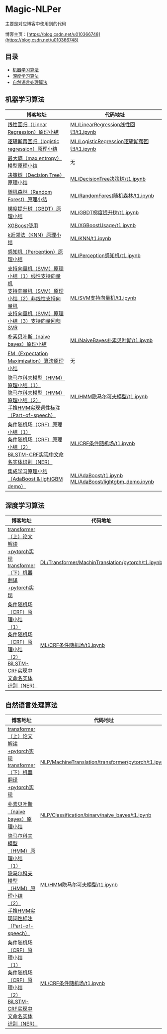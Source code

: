 # Magic-NLPer

主要是对应博客中使用到的代码

博客主页：[https://blog.csdn.net/u010366748](https://blog.csdn.net/u010366748)

## 目录

- [机器学习算法](#机器学习算法)
- [深度学习算法](#深度学习算法)
- [自然语言处理算法](#自然语言处理算法)

## 机器学习算法

|博客地址 | 代码地址|
---|---
[线性回归（Linear Regression）原理小结](https://blog.csdn.net/u010366748/article/details/109545246)| [ML/LinearRegression线性回归/t1.ipynb](https://github.com/qingyujean/Magic-NLPer/tree/main/MachineLearning/LinearRegression线性回归/t1.ipynb)
[逻辑斯蒂回归（logistic regression）原理小结](https://blog.csdn.net/u010366748/article/details/109552858)| [ML/LogisticRegression逻辑斯蒂回归/t1.ipynb](https://github.com/qingyujean/Magic-NLPer/tree/main/MachineLearning/LogisticRegression逻辑斯蒂回归/t1.ipynb)
[最大熵（max entropy）模型原理小结](https://blog.csdn.net/u010366748/article/details/109628920)| 无
[决策树（Decision Tree）原理小结](https://blog.csdn.net/u010366748/article/details/109821147)| [ML/DecisionTree决策树/t1.ipynb](https://github.com/qingyujean/Magic-NLPer/tree/main/MachineLearning/DecisionTree决策树/t1.ipynb)
[随机森林（Random Forest）原理小结](https://blog.csdn.net/u010366748/article/details/110008640)| [ML/RandomForest随机森林/t1.ipynb](https://github.com/qingyujean/Magic-NLPer/tree/main/MachineLearning/RandomForest随机森林/t1.ipynb)
[梯度提升树（GBDT）原理小结](https://blog.csdn.net/u010366748/article/details/111060108)| [ML/GBDT梯度提升树/t1.ipynb](https://github.com/qingyujean/Magic-NLPer/blob/main/MachineLearning/GBDT梯度提升树/t1.ipynb)
[XGBoost使用](https://blog.csdn.net/u010366748/article/details/111083706)| [ML/XGBoostUsage/t1.ipynb](https://github.com/qingyujean/Magic-NLPer/blob/main/MachineLearning/XGBoostUsage/t1.ipynb)
[k近邻法（KNN）原理小结](https://blog.csdn.net/u010366748/article/details/112304969)| [ML/KNN/t1.ipynb](https://github.com/qingyujean/Magic-NLPer/blob/main/MachineLearning/KNN/t1.ipynb)
[感知机（Perception）原理小结](https://blog.csdn.net/u010366748/article/details/112740411)| [ML/Perception感知机/t1.ipynb](https://github.com/qingyujean/Magic-NLPer/blob/main/MachineLearning/Perception感知机/t1.ipynb)
[支持向量机（SVM）原理小结（1）线性支持向量机](https://blog.csdn.net/u010366748/article/details/112852999) <br>[支持向量机（SVM）原理小结（2）非线性支持向量机](https://blog.csdn.net/u010366748/article/details/113065986) <br>[支持向量机（SVM）原理小结（3）支持向量回归SVR](https://blog.csdn.net/u010366748/article/details/113066051)| [ML/SVM支持向量机/t1.ipynb](https://github.com/qingyujean/Magic-NLPer/blob/main/MachineLearning/SVM支持向量机/t1.ipynb)
[朴素贝叶斯（naive bayes）原理小结](https://blog.csdn.net/u010366748/article/details/113150864)| [ML/NaiveBayes朴素贝叶斯/t1.ipynb](https://github.com/qingyujean/Magic-NLPer/blob/main/MachineLearning/NaiveBayes朴素贝叶斯/t1.ipynb)
[EM（Expectation Maximization）算法原理小结](https://blog.csdn.net/u010366748/article/details/113446070)| 无
[隐马尔科夫模型（HMM）原理小结（1）](https://blog.csdn.net/u010366748/article/details/113554958) <br>[隐马尔科夫模型（HMM）原理小结（2）](https://blog.csdn.net/u010366748/article/details/113573732) <br>[手撸HMM实现词性标注（Part-of-speech）](https://blog.csdn.net/u010366748/article/details/113563529)| [ML/HMM隐马尔可夫模型/t1.ipynb](https://github.com/qingyujean/Magic-NLPer/blob/main/MachineLearning/HMM隐马尔可夫模型/t1.ipynb)
[条件随机场（CRF）原理小结（1）](https://blog.csdn.net/u010366748/article/details/113781150) <br>[条件随机场（CRF）原理小结（2）](https://blog.csdn.net/u010366748/article/details/113783526) <br>[BiLSTM-CRF实现中文命名实体识别（NER）](https://blog.csdn.net/u010366748/article/details/113784204)| [ML/CRF条件随机场/t1.ipynb](https://github.com/qingyujean/Magic-NLPer/blob/main/MachineLearning/CRF条件随机场/t1.ipynb)
[集成学习原理小结（AdaBoost & lightGBM demo）](https://blog.csdn.net/u010366748/article/details/113816465)| [ML/AdaBoost/t1.ipynb](https://github.com/qingyujean/Magic-NLPer/tree/main/MachineLearning/AdaBoost/t1.ipynb) <br>[ML/AdaBoost/lightgbm_demo.ipynb](https://github.com/qingyujean/Magic-NLPer/tree/main/MachineLearning/AdaBoost/lightgbm_demo.ipynb)

## 深度学习算法
|博客地址 | 代码地址|
---|---
[transformer（上）论文解读+pytorch实现](https://blog.csdn.net/u010366748/article/details/111183674) <br>[transformer（下）机器翻译+pytorch实现](https://blog.csdn.net/u010366748/article/details/111269231)| [DL/Transformer/MachinTranslation/pytorch/t1.ipynb](https://github.com/qingyujean/Magic-NLPer/blob/main/DeepLearning/Transformer/MachinTranslation/pytorch/t1.ipynb)
[条件随机场（CRF）原理小结（1）](https://blog.csdn.net/u010366748/article/details/113781150) <br>[条件随机场（CRF）原理小结（2）](https://blog.csdn.net/u010366748/article/details/113783526) <br>[BiLSTM-CRF实现中文命名实体识别（NER）](https://blog.csdn.net/u010366748/article/details/113784204)| [ML/CRF条件随机场/t1.ipynb](https://github.com/qingyujean/Magic-NLPer/blob/main/MachineLearning/CRF条件随机场/t1.ipynb)

## 自然语言处理算法
|博客地址 | 代码地址|
---|---
[transformer（上）论文解读+pytorch实现](https://blog.csdn.net/u010366748/article/details/111183674) <br>[transformer（下）机器翻译+pytorch实现](https://blog.csdn.net/u010366748/article/details/111269231)| [NLP/MachineTranslation/transformer/pytorch/t1.ipynb](https://github.com/qingyujean/Magic-NLPer/tree/main/NLP/MachineTranslation/transformer/pytorch/t1.ipynb)
[朴素贝叶斯（naive bayes）原理小结](https://blog.csdn.net/u010366748/article/details/113150864)| [NLP/Classification/binary/naive_bayes/t1.ipynb](https://github.com/qingyujean/Magic-NLPer/tree/main/NLP/Classification/binary/naive_bayes/t1.ipynb)
[隐马尔科夫模型（HMM）原理小结（1）](https://blog.csdn.net/u010366748/article/details/113554958) <br>[隐马尔科夫模型（HMM）原理小结（2）](https://blog.csdn.net/u010366748/article/details/113573732) <br>[手撸HMM实现词性标注（Part-of-speech）](https://blog.csdn.net/u010366748/article/details/113563529)| [ML/HMM隐马尔可夫模型/t1.ipynb](https://github.com/qingyujean/Magic-NLPer/blob/main/MachineLearning/HMM隐马尔可夫模型/t1.ipynb)
[条件随机场（CRF）原理小结（1）](https://blog.csdn.net/u010366748/article/details/113781150) <br>[条件随机场（CRF）原理小结（2）](https://blog.csdn.net/u010366748/article/details/113783526) <br>[BiLSTM-CRF实现中文命名实体识别（NER）](https://blog.csdn.net/u010366748/article/details/113784204)| [ML/CRF条件随机场/t1.ipynb](https://github.com/qingyujean/Magic-NLPer/blob/main/MachineLearning/CRF条件随机场/t1.ipynb)